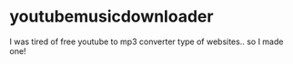 # youtubemusicdownloader
I was tired of free youtube to mp3 converter type of websites.. so I made one!
